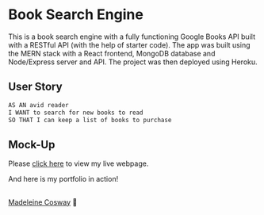 # Book Search Engine

This is a book search engine with a fully functioning Google Books API built with a RESTful API (with the help of starter code). The app was built using the MERN stack with a React frontend, MongoDB database and Node/Express server and API. The project was then deployed using Heroku.

## User Story

```md
AS AN avid reader
I WANT to search for new books to read
SO THAT I can keep a list of books to purchase
```

## Mock-Up
Please [click here]() to view my live webpage.

And here is my portfolio in action!
![]()


## 
[Madeleine Cosway](https://github.com/madeleinesc) 🤠


